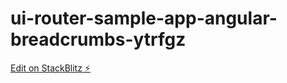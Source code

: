 # ui-router-sample-app-angular-breadcrumbs-ytrfgz

[Edit on StackBlitz ⚡️](https://stackblitz.com/edit/ui-router-sample-app-angular-breadcrumbs-ytrfgz)